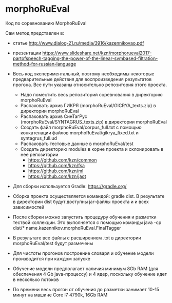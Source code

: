 # morphoRuEval

Код по соревнованию MorphoRuEval

Сам метод представлен в:
  - статье http://www.dialog-21.ru/media/3916/kazennikovao.pdf
  - презентации https://www.slideshare.net/kzn/morphorueval2017-partofspeech-tagging-the-power-of-the-linear-svmbased-filtration-method-for-russian-language

- Весь код экспериментальный, поэтому необходимы некоторые предварительные действия для воспроизведения результатов прогона. Все пути указаны относительно репозитория этого проекта.
  - Надо поместить весь репозиторий соревнования в директорию morphoRuEval
  - Распаковать архив ГИКРЯ (morphoRuEval/GICRYA_texts.zip) в директории morphoRuEval
  - Распаковать архив СинТагРус (morphoRuEval/SYNTAGRUS_texts.zip) в директории morphoRuEval
  - Создать файл morphoRuEval/corpus_full.txt с помощью конкатенации файлов morphoRuEval/gikrya_fixed.txt и syntagrus_full.ud
  - Распаковать тестовые данные в morphoRuEval/test
  - Создать директорию modules в корне проекта и склонировать в нее репозитории
     - https://github.com/kzn/common
     - https://github.com/kzn/fsa
     - https://github.com/kzn/ml
     - https://github.com/kzn/jaot
- Для сборки используется Gradle: https://gradle.org/
- Сборка проекта осуществляется командой: gradle dist. В результате в директории dist будут доступны jar-файлы проекта и и всех зависимостей
- После сборки можно запустить процедуру обучения и разметки тествой коллекции. Это выполняется с помощью команды java -cp dist/\* name.kazennikov.morphoRuEval.FinalTagger
- В результате все файлы с расширением .txt в директории morphoRuEval/test будут размечены
- Для чистоты прогонов построение словаря и обучение модели производится при каждом запуске
- Обучение модели предполагает наличия минимум 8Gb RAM (для обеспечения 4 Gb java-процессу) и 4 ядер, поскольку обучение идет в несколько потоков
- По времени весь прогон от обучения до разметки занимает 10-15 минут на машине Core i7 4790k, 16Gb RAM

